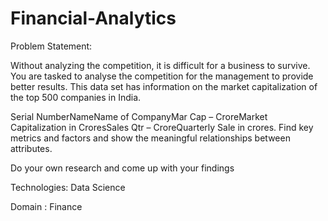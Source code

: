 # Financial-Analytics
Problem Statement:

Without analyzing the competition, it is difficult for a business to survive. You are tasked to analyse the competition for the management to provide better results. This data set has information on the market capitalization of the top 500 companies in India.

Serial NumberNameName of CompanyMar Cap – CroreMarket Capitalization in CroresSales Qtr – CroreQuarterly Sale in crores. Find key metrics and factors and show the meaningful relationships between attributes.

Do your own research and come up with your findings

Technologies: Data Science

Domain : Finance


